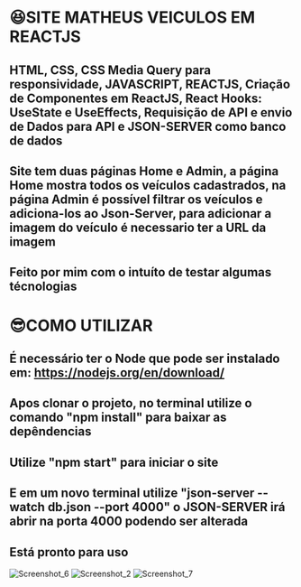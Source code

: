 # 😆SITE MATHEUS VEICULOS EM REACTJS
## HTML, CSS, CSS Media Query para responsividade, JAVASCRIPT, REACTJS, Criação de Componentes em ReactJS, React Hooks: UseState e UseEffects, Requisição de API e envio de Dados para API e JSON-SERVER como banco de dados

## Site tem duas páginas Home e Admin, a página Home mostra todos os veículos cadastrados, na página Admin é possível filtrar os veículos e adiciona-los ao Json-Server, para adicionar a imagem do veículo é necessario ter a URL da imagem

## Feito por mim com o intuíto de testar algumas técnologias

# 😎COMO UTILIZAR
## É necessário ter o Node que pode ser instalado em: https://nodejs.org/en/download/

## Apos clonar o projeto, no terminal utilize o comando "npm install" para baixar as depêndencias
## Utilize "npm start" para iniciar o site
## E em um novo terminal utilize "json-server --watch db.json --port 4000" o JSON-SERVER irá abrir na porta 4000 podendo ser alterada
## Está pronto para uso

![Screenshot_6](https://user-images.githubusercontent.com/96322427/171960315-20709f33-20fa-4b4f-b09b-2b3b8b38fb16.png)
![Screenshot_2](https://user-images.githubusercontent.com/96322427/171960342-17e22904-aebd-4f08-b79f-2ec0713cbfc2.png)
![Screenshot_7](https://user-images.githubusercontent.com/96322427/171962040-715b4280-c1de-4ee5-a2e2-48407be7a406.png)




